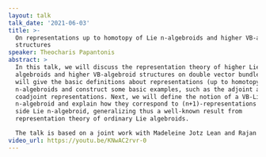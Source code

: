 ```yaml
---
layout: talk
talk_date: '2021-06-03'
title: >-
  On representations up to homotopy of Lie n-algebroids and higher VB-algebroid
  structures
speaker: Theocharis Papantonis
abstract: >
  In this talk, we will discuss the representation theory of higher Lie
  algebroids and higher VB-algebroid structures on double vector bundles. We
  will give the basic definitions about representations (up to homotopy) of Lie
  n-algebroids and construct some basic examples, such as the adjoint and
  coadjoint representations. Next, we will define the notion of a VB-Lie
  n-algebroid and explain how they correspond to (n+1)-representations of their
  side Lie n-algebroid, generalizing thus a well-known result from
  representation theory of ordinary Lie algebroids.

  The talk is based on a joint work with Madeleine Jotz Lean and Rajan Mehta.
video_url: https://youtu.be/KNwAC2rvr-0
---
```


